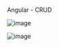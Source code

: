 Angular - CRUD 

![image](https://github.com/baluchowdary/order-ms/assets/12624930/fad62405-443b-4a77-815e-3cae00b5d602)

![image](https://github.com/baluchowdary/order-ms/assets/12624930/5ca95ee4-5d34-41dc-95ac-a2ea7770a410)
